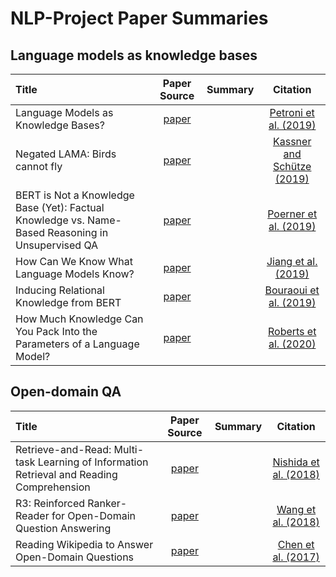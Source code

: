# NLP-Project Paper Summaries


## Language models as knowledge bases


| Title | Paper Source | Summary |  Citation |
| :----- | :-------: | :-----: | :----: |
| Language Models as Knowledge Bases? | [paper](https://www.aclweb.org/anthology/D19-1250/) | | [Petroni et al. (2019)](https://github.com/pbmstrk/NLP-Project-Paper-Summaries/blob/master/summaries/Language%20Models%20as%20Knowledge%20Bases%3F/citation.bib)|
| Negated LAMA: Birds cannot fly | [paper](https://arxiv.org/abs/1911.03343) | | [Kassner and Schütze (2019)](https://github.com/pbmstrk/NLP-Project-Paper-Summaries/blob/master/summaries/Negated%20LAMA%20-%20Birds%20cannot%20fly/citation.bib) |
| BERT is Not a Knowledge Base (Yet): Factual Knowledge vs. Name-Based Reasoning in Unsupervised QA | [paper](https://arxiv.org/abs/1911.03681) | | [Poerner et al. (2019)](https://github.com/pbmstrk/NLP-Project-Paper-Summaries/blob/master/summaries/BERT%20is%20Not%20a%20Knowledge%20Base%20(Yet)%20-%20Factual%20Knowledge%20vs.%20Name-Based%20Reasoning%20in%20Unsupervised%20QA/citation.bib)|
| How Can We Know What Language Models Know? | [paper](https://arxiv.org/abs/1911.12543) | | [Jiang et al. (2019)](https://github.com/pbmstrk/NLP-Project-Paper-Summaries/blob/master/summaries/How%20Can%20We%20Know%20What%20Language%20Models%20Know%3F/citation.bib) |
| Inducing Relational Knowledge from BERT | [paper](https://arxiv.org/abs/1911.12753) | | [Bouraoui et al. (2019)](https://github.com/pbmstrk/NLP-Project-Paper-Summaries/blob/master/summaries/Inducing%20Relational%20Knowledge%20from%20BERT/citation.bib)|
| How Much Knowledge Can You Pack Into the Parameters of a Language Model? | [paper](https://arxiv.org/abs/2002.08910) | | [Roberts et al. (2020)](https://github.com/pbmstrk/NLP-Project-Paper-Summaries/blob/master/summaries/How%20Much%20Knowledge%20Can%20You%20Pack%20Into%20the%20Parameters%20of%20a%20Language%20Model%3F/citation.bib) |

## Open-domain QA

| Title | Paper Source | Summary |  Citation |
| :----- | :-------: | :-----: |  :----: |
| Retrieve-and-Read: Multi-task Learning of Information Retrieval and Reading Comprehension | [paper](https://dl.acm.org/doi/10.1145/3269206.3271702) | | [Nishida et al. (2018)](https://github.com/pbmstrk/NLP-Project-Paper-Summaries/blob/master/summaries/Retrieve-and-Read%20-%20Multi-task%20Learning%20of%20Information%20Retrieval%20and%20Reading%20Comprehension/citation.bib)|
| R3: Reinforced Ranker-Reader for Open-Domain Question Answering | [paper](https://www.aaai.org/ocs/index.php/AAAI/AAAI18/paper/view/16712) | | [Wang et al. (2018)](https://github.com/pbmstrk/NLP-Project-Paper-Summaries/blob/master/summaries/R3%20-%20Reinforced%20Ranker-Reader%20for%20Open-Domain%20Question%20Answering/citation.bib)| 
| Reading Wikipedia to Answer Open-Domain Questions | [paper](https://www.aclweb.org/anthology/P17-1171/) | | [Chen et al. (2017)](https://github.com/pbmstrk/NLP-Project-Paper-Summaries/blob/master/summaries/Reading%20Wikipedia%20to%20Answer%20Open-Domain%20Questions/citation.bib)|










